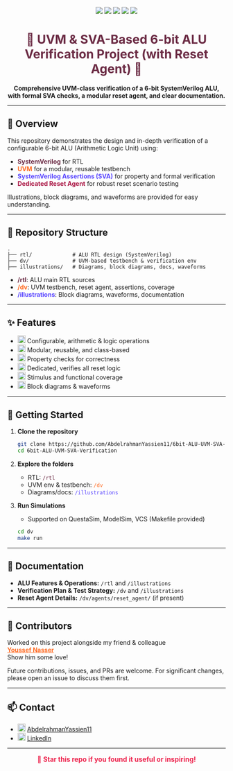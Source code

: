 <p align="center">
  <img src="https://img.shields.io/badge/SystemVerilog-6B2B44?style=for-the-badge&logo=systemverilog&logoColor=white" />
  <img src="https://img.shields.io/badge/Verilog-AA1745?style=for-the-badge&logo=verilog&logoColor=white" />
  <img src="https://img.shields.io/badge/UVM-FF6A21?style=for-the-badge&logo=uvm&logoColor=white" />
  <img src="https://img.shields.io/badge/SVA-5A47FF?style=for-the-badge&logo=sva&logoColor=white" />
  <img src="https://img.shields.io/badge/Makefiles-3B36E9?style=for-the-badge&logo=gnu&logoColor=white" />
</p>

<h1 align="center" style="color:#6B2B44;">🔎 UVM & SVA-Based 6-bit ALU Verification Project (with Reset Agent) 🔎</h1>

<p align="center">
  <b>Comprehensive UVM-class verification of a 6-bit SystemVerilog ALU, with formal SVA checks, a modular reset agent, and clear documentation.</b>
</p>

---

## 🎨 Overview

This repository demonstrates the design and in-depth verification of a configurable 6-bit ALU (Arithmetic Logic Unit) using:
- <span style="color:#6B2B44"><b>SystemVerilog</b></span> for RTL
- <span style="color:#FF6A21"><b>UVM</b></span> for a modular, reusable testbench
- <span style="color:#5A47FF"><b>SystemVerilog Assertions (SVA)</b></span> for property and formal verification
- <span style="color:#AA1745"><b>Dedicated Reset Agent</b></span> for robust reset scenario testing

Illustrations, block diagrams, and waveforms are provided for easy understanding.

---

## 📁 Repository Structure

```
.
├── rtl/             # ALU RTL design (SystemVerilog)
├── dv/              # UVM-based testbench & verification env
├── illustrations/   # Diagrams, block diagrams, docs, waveforms
```

- <span style="color:#6B2B44"><b>/rtl</b></span>: ALU main RTL sources
- <span style="color:#FF6A21"><b>/dv</b></span>: UVM testbench, reset agent, assertions, coverage
- <span style="color:#5A47FF"><b>/illustrations</b></span>: Block diagrams, waveforms, documentation

---

## ✨ Features

- <img src="https://img.shields.io/badge/6--bit%20ALU-6B2B44?style=flat-square" height="18"/> Configurable, arithmetic & logic operations
- <img src="https://img.shields.io/badge/UVM%20Testbench-FF6A21?style=flat-square" height="18"/> Modular, reusable, and class-based
- <img src="https://img.shields.io/badge/SVA%20Assertions-5A47FF?style=flat-square" height="18"/> Property checks for correctness
- <img src="https://img.shields.io/badge/Reset%20Agent-AA1745?style=flat-square" height="18"/> Dedicated, verifies all reset logic
- <img src="https://img.shields.io/badge/Constrained%20Random-ED254E?style=flat-square" height="18"/> Stimulus and functional coverage
- <img src="https://img.shields.io/badge/Illustrations-3B36E9?style=flat-square" height="18"/> Block diagrams & waveforms

---

## 🚀 Getting Started

1. **Clone the repository**
   ```sh
   git clone https://github.com/AbdelrahmanYassien11/6bit-ALU-UVM-SVA-Verification.git
   cd 6bit-ALU-UVM-SVA-Verification
   ```

2. **Explore the folders**
   - RTL: <span style="color:#6B2B44">`/rtl`</span>
   - UVM env & testbench: <span style="color:#FF6A21">`/dv`</span>
   - Diagrams/docs: <span style="color:#5A47FF">`/illustrations`</span>

3. **Run Simulations**
   - Supported on QuestaSim, ModelSim, VCS (Makefile provided)
   ```sh
   cd dv
   make run
   ```

---

## 📖 Documentation

- **ALU Features & Operations:** `/rtl` and `/illustrations`
- **Verification Plan & Test Strategy:** `/dv` and `/illustrations`
- **Reset Agent Details:** `/dv/agents/reset_agent/` (if present)

---

## 🤝 Contributors

Worked on this project alongside my friend & colleague  
<a href="https://github.com/YoussefNasser11/YoussefNasser11" style="color:#FF6A21;"><b>Youssef Nasser</b></a>  
Show him some love!

Future contributions, issues, and PRs are welcome. For significant changes, please open an issue to discuss them first.

---

## 📫 Contact

- <img src="https://img.shields.io/badge/GitHub-AbdelrahmanYassien11-6B2B44?style=flat-square&logo=github&logoColor=white" height="18"/> [AbdelrahmanYassien11](https://github.com/AbdelrahmanYassien11)
- <img src="https://img.shields.io/badge/LinkedIn-Abdelrahman%20Mohamad%20Yassien-AA1745?style=flat-square&logo=linkedin&logoColor=white" height="18"/> [LinkedIn](https://www.linkedin.com/in/abdelrahman-mohamad-yassien)

---

<p align="center" style="color:#ED254E; font-size:1.1em;">
  <b>🌟 Star this repo if you found it useful or inspiring!</b>
</p>